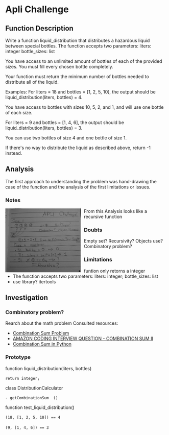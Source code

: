 # Apli Challenge
## Function Description
Write a function liquid_distribution that distributes a hazardous liquid between special bottles.
The function accepts two parameters:
liters: integer
bottle_sizes: list

You have access to an unlimited amount of bottles of each of the provided sizes.
You must fill every chosen bottle completely.

Your function must return the minimum number of bottles needed to distribute all of the liquid.

Examples:
For liters = 18 and bottles = [1, 2, 5, 10],
the output should be
liquid_distribution(liters, bottles) = 4.

You have access to bottles with sizes 10, 5, 2, and 1, and will use one bottle of each size.

For liters = 9 and bottles = [1, 4, 6],
the output should be
liquid_distribution(liters, bottles) = 3.

You can use two bottles of size 4 and one bottle of size 1.

If there's no way to distribute the liquid as described above, return -1 instead.

## Analysis

The first approach to understanding the problem was hand-drawing the case of the function and the analysis of the first limitations or issues.

### Notes
<img src="notes.jpg"
     alt="Rubio Haro Challenge notes"
     style="float: left; margin-right: 10px; height: 200px" />

From this Analysis looks like a recursive function
### Doubts 
Empty set?
Recursivity?
Objects use?
Combinatory problem?

### Limitations 
- funtion only retorns a integer
- The function accepts two parameters: liters: integer; bottle_sizes: list
- use library? itertools

## Investigation
### Combinatory problem?
Rearch about the math problem 
Consulted resources: 

- [Combination Sum Problem](https://www.codeguru.com/cpp/cpp/algorithms/combinations/article.php/c15409/Dynamic-Programming-Combination-Sum-Problem.htm)
- [AMAZON CODING INTERVIEW QUESTION - COMBINATION SUM II ](https://www.youtube.com/watch?v=IER1ducXujU)
- [Combination Sum in Python](https://www.tutorialspoint.com/combination-sum-in-python)
### Prototype  


function liquid_distribution(liters, bottles)  

    return integer;  


class DistributionCalculator  

    - getCombinationSum  ()


function test_liquid_distribution()  

    (18, [1, 2, 5, 10]) == 4  

    (9, [1, 4, 6]) == 3  



<!-- ![notes]() -->
